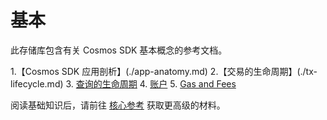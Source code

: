 # 基本

此存储库包含有关 Cosmos SDK 基本概念的参考文档。

1.【Cosmos SDK 应用剖析】(./app-anatomy.md)
2.【交易的生命周期】(./tx-lifecycle.md)
3. [查询的生命周期](./query-lifecycle.md)
4. [账户](./accounts.md)
5. [Gas and Fees](./gas-fees.md)

阅读基础知识后，请前往 [核心参考](../core/README.md) 获取更高级的材料。